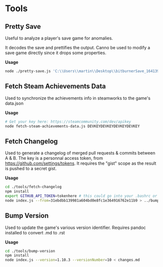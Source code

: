 # Tools

## Pretty Save

Useful to analyze a player's save game for anomalies.

It decodes the save and prettifies the output. Canno be used to modify a save game directly since it drops some properties.

**Usage**

```sh
node ./pretty-save.js 'C:\\Users\\martin\\Desktop\\bitburnerSave_1641395736_BN12x14.json' 'C:\\Users\\martin\\Desktop\\pretty.json'
```

## Fetch Steam Achievements Data

Used to synchronize the achievements info in steamworks to the game's data.json

**Usage**

```sh
# Get your key here: https://steamcommunity.com/dev/apikey
node fetch-steam-achievements-data.js DEVKEYDEVKEYDEVKEYDEVKEY
```

## Fetch Changelog

Used to generate a changelog of merged pull requests & commits between A & B.
The key is a personnal access token, from https://github.com/settings/tokens.
It requires the "gist" scope as the result is pushed to a secret gist.

**Usage**

```sh
cd ./tools/fetch-changelog
npm install
export GITHUB_API_TOKEN=tokenhere # this could go into your .bashrc or .profile etc.
node index.js --from=31ebdbb139981a604bd0e8fc1e364916762e11b9 > ../bump-version/changes.md
```

## Bump Version

Used to update the game's various version identifier.
Requires pandoc installed to convert .md to .rst

**Usage**

```sh
cd ./tools/bump-version
npm install
node index.js --version=1.10.3 --versionNumber=10 < changes.md
```
